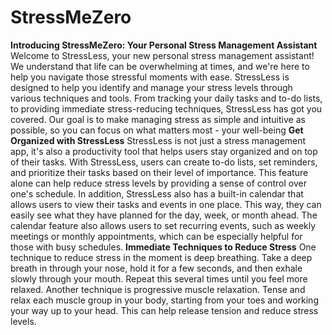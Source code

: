 # StressMeZero
****Introducing StressMeZero: Your Personal Stress Management Assistant****
Welcome to StressLess, your new personal stress management assistant! We understand that life can be overwhelming at times, and we're here to help you navigate those stressful moments with ease.
StressLess is designed to help you identify and manage your stress levels through various techniques and tools. From tracking your daily tasks and to-do lists, to providing immediate stress-reducing techniques, StressLess has got you covered. Our goal is to make managing stress as simple and intuitive as possible, so you can focus on what matters most - your well-being
****Get Organized with StressLess****
StressLess is not just a stress management app, it's also a productivity tool that helps users stay organized and on top of their tasks. With StressLess, users can create to-do lists, set reminders, and prioritize their tasks based on their level of importance. This feature alone can help reduce stress levels by providing a sense of control over one's schedule.
In addition, StressLess also has a built-in calendar that allows users to view their tasks and events in one place. This way, they can easily see what they have planned for the day, week, or month ahead. The calendar feature also allows users to set recurring events, such as weekly meetings or monthly appointments, which can be especially helpful for those with busy schedules.
****Immediate Techniques to Reduce Stress****
One technique to reduce stress in the moment is deep breathing. Take a deep breath in through your nose, hold it for a few seconds, and then exhale slowly through your mouth. Repeat this several times until you feel more relaxed.
Another technique is progressive muscle relaxation. Tense and relax each muscle group in your body, starting from your toes and working your way up to your head. This can help release tension and reduce stress levels.

